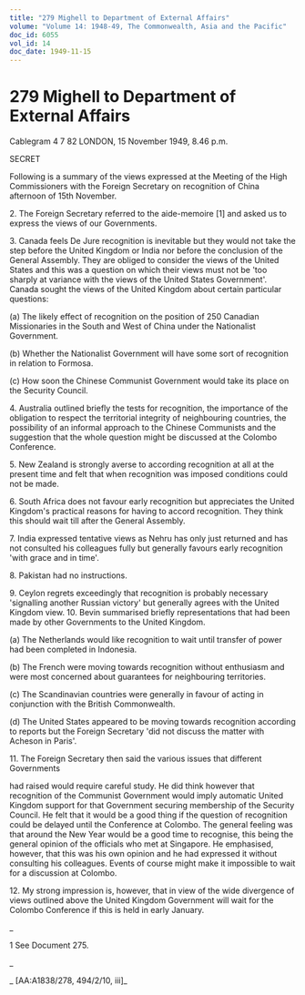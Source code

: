 ```yaml
---
title: "279 Mighell to Department of External Affairs"
volume: "Volume 14: 1948-49, The Commonwealth, Asia and the Pacific"
doc_id: 6055
vol_id: 14
doc_date: 1949-11-15
---
```


# 279 Mighell to Department of External Affairs

Cablegram 4 7 82 LONDON, 15 November 1949, 8.46 p.m.

SECRET

Following is a summary of the views expressed at the Meeting of the High Commissioners with the Foreign Secretary on recognition of China afternoon of 15th November.

2\. The Foreign Secretary referred to the aide-memoire [1] and asked us to express the views of our Governments.

3\. Canada feels De Jure recognition is inevitable but they would not take the step before the United Kingdom or India nor before the conclusion of the General Assembly. They are obliged to consider the views of the United States and this was a question on which their views must not be 'too sharply at variance with the views of the United States Government'. Canada sought the views of the United Kingdom about certain particular questions:

(a) The likely effect of recognition on the position of 250 Canadian Missionaries in the South and West of China under the Nationalist Government.

(b) Whether the Nationalist Government will have some sort of recognition in relation to Formosa.

(c) How soon the Chinese Communist Government would take its place on the Security Council.

4\. Australia outlined briefly the tests for recognition, the importance of the obligation to respect the territorial integrity of neighbouring countries, the possibility of an informal approach to the Chinese Communists and the suggestion that the whole question might be discussed at the Colombo Conference.

5\. New Zealand is strongly averse to according recognition at all at the present time and felt that when recognition was imposed conditions could not be made.

6\. South Africa does not favour early recognition but appreciates the United Kingdom's practical reasons for having to accord recognition. They think this should wait till after the General Assembly.

7\. India expressed tentative views as Nehru has only just returned and has not consulted his colleagues fully but generally favours early recognition 'with grace and in time'.

8\. Pakistan had no instructions.

9\. Ceylon regrets exceedingly that recognition is probably necessary 'signalling another Russian victory' but generally agrees with the United Kingdom view. 10. Bevin summarised briefly representations that had been made by other Governments to the United Kingdom.

(a) The Netherlands would like recognition to wait until transfer of power had been completed in Indonesia.

(b) The French were moving towards recognition without enthusiasm and were most concerned about guarantees for neighbouring territories.

(c) The Scandinavian countries were generally in favour of acting in conjunction with the British Commonwealth.

(d) The United States appeared to be moving towards recognition according to reports but the Foreign Secretary 'did not discuss the matter with Acheson in Paris'.

11\. The Foreign Secretary then said the various issues that different Governments

had raised would require careful study. He did think however that recognition of the Communist Government would imply automatic United Kingdom support for that Government securing membership of the Security Council. He felt that it would be a good thing if the question of recognition could be delayed until the Conference at Colombo. The general feeling was that around the New Year would be a good time to recognise, this being the general opinion of the officials who met at Singapore. He emphasised, however, that this was his own opinion and he had expressed it without consulting his colleagues. Events of course might make it impossible to wait for a discussion at Colombo.

12\. My strong impression is, however, that in view of the wide divergence of views outlined above the United Kingdom Government will wait for the Colombo Conference if this is held in early January.

_

1 See Document 275.

_

_ [AA:A1838/278, 494/2/10, iii]_
